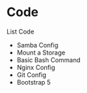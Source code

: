 # Code
List Code
- Samba Config
- Mount a Storage
- Basic Bash Command
- Nginx Config
- Git Config
- Bootstrap 5
